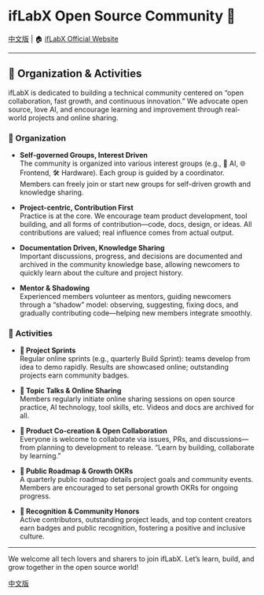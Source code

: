 # ifLabX Open Source Community 🚀

[中文版](./README.zh.md) | 🏠 [ifLabX Official Website](https://www.iflabx.com)

---

## 🌱 Organization & Activities

ifLabX is dedicated to building a technical community centered on “open collaboration, fast growth, and continuous innovation.” We advocate open source, love AI, and encourage learning and improvement through real-world projects and online sharing.

### 🧩 Organization

- **Self-governed Groups, Interest Driven**  
  The community is organized into various interest groups (e.g., 🤖 AI, 🌐 Frontend, 🛠️ Hardware). Each group is guided by a coordinator. Members can freely join or start new groups for self-driven growth and knowledge sharing.
  
- **Project-centric, Contribution First**  
  Practice is at the core. We encourage team product development, tool building, and all forms of contribution—code, docs, design, or ideas. All contributions are valued; real influence comes from actual output.

- **Documentation Driven, Knowledge Sharing**  
  Important discussions, progress, and decisions are documented and archived in the community knowledge base, allowing newcomers to quickly learn about the culture and project history.

- **Mentor & Shadowing**  
  Experienced members volunteer as mentors, guiding newcomers through a “shadow” model: observing, suggesting, fixing docs, and gradually contributing code—helping new members integrate smoothly.

### 🎯 Activities

- **🚀 Project Sprints**  
  Regular online sprints (e.g., quarterly Build Sprint): teams develop from idea to demo rapidly. Results are showcased online; outstanding projects earn community badges.

- **🎤 Topic Talks & Online Sharing**  
  Members regularly initiate online sharing sessions on open source practice, AI technology, tool skills, etc. Videos and docs are archived for all.

- **🤝 Product Co-creation & Open Collaboration**  
  Everyone is welcome to collaborate via issues, PRs, and discussions—from planning to development to release. “Learn by building, collaborate by learning.”

- **📌 Public Roadmap & Growth OKRs**  
  A quarterly public roadmap details project goals and community events. Members are encouraged to set personal growth OKRs for ongoing progress.

- **🏅 Recognition & Community Honors**  
  Active contributors, outstanding project leads, and top content creators earn badges and public recognition, fostering a positive and inclusive culture.

---

We welcome all tech lovers and sharers to join ifLabX. Let’s learn, build, and grow together in the open source world!

[中文版](./README.zh.md)
